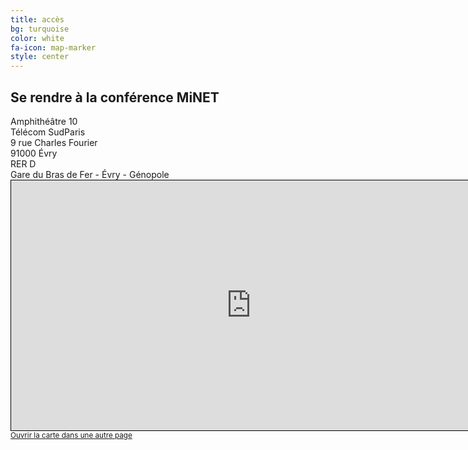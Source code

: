 ```yaml
---
title: accès
bg: turquoise
color: white
fa-icon: map-marker
style: center
---
```


## Se rendre à la conférence MiNET

<div class="row">
<div class="half column">
<i class="fa fa-map-marker"></i> Amphithéâtre 10<br>
Télécom SudParis<br>
9 rue Charles Fourier<br>
91000 Évry
</div>

<div class="half column">
<i class="fa fa-train"></i> RER D<br>
Gare du Bras de Fer - Évry - Génopole
</div>
</div>

<iframe width="768" height="400" frameborder="0" scrolling="no" marginheight="0" marginwidth="0" src="http://www.openstreetmap.org/export/embed.html?bbox=2.4379456043243404%2C48.6220660725393%2C2.4486529827117915%2C48.62742734479704&amp;layer=mapnik&amp;marker=48.62474677985841%2C2.4432992935180664" style="border: 1px solid black"></iframe><br/><small><a href="http://www.openstreetmap.org/?mlat=48.62475&amp;mlon=2.44330#map=17/48.62475/2.44330">Ouvrir la carte dans une autre page</a></small>
